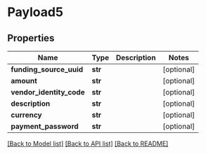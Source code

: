 # Payload5

## Properties
Name | Type | Description | Notes
------------ | ------------- | ------------- | -------------
**funding_source_uuid** | **str** |  | [optional] 
**amount** | **str** |  | [optional] 
**vendor_identity_code** | **str** |  | [optional] 
**description** | **str** |  | [optional] 
**currency** | **str** |  | [optional] 
**payment_password** | **str** |  | [optional] 

[[Back to Model list]](../README.md#documentation-for-models) [[Back to API list]](../README.md#documentation-for-api-endpoints) [[Back to README]](../README.md)


